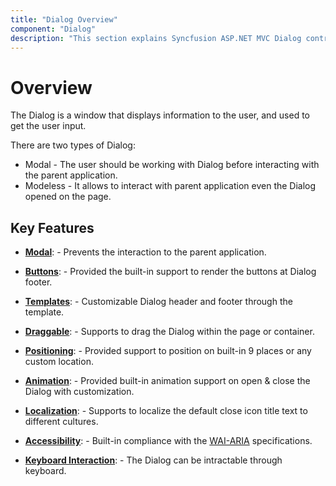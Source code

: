 ```yaml
---
title: "Dialog Overview"
component: "Dialog"
description: "This section explains Syncfusion ASP.NET MVC Dialog control overview and it's key features."
---
```


# Overview

The Dialog is a window that displays information to the user, and used to get the user input.

There are two types of Dialog:
* Modal - The user should be working with Dialog before interacting with the parent application.
* Modeless - It allows to interact with parent application even the Dialog opened on the page.

## Key Features

* **[Modal](./getting-started/#modal-dialog)**: - Prevents the interaction to the parent application.

* **[Buttons](./getting-started/#enable-footer-with-buttons)**: - Provided the built-in support to render the buttons at Dialog footer.

* **[Templates](./template/)**: - Customizable Dialog header and footer through the
template.

* **[Draggable](./getting-started/#draggable)**: - Supports to drag the Dialog within the page or container.

* **[Positioning](./getting-started/#positioning)**: - Provided support to
position on built-in 9 places or any custom location.

* **[Animation](./animation/)**: - Provided built-in animation support on open & close the Dialog with customization.

* **[Localization](./localization/)**: - Supports to localize the default close icon title text to different cultures.

* **[Accessibility](./accessibility/)**: - Built-in compliance with the [WAI-ARIA](http://www.w3.org/WAI/PF/aria-practices/) specifications.

* **[Keyboard Interaction](./accessibility/#keyboard-interaction)**: - The Dialog can be intractable through keyboard.